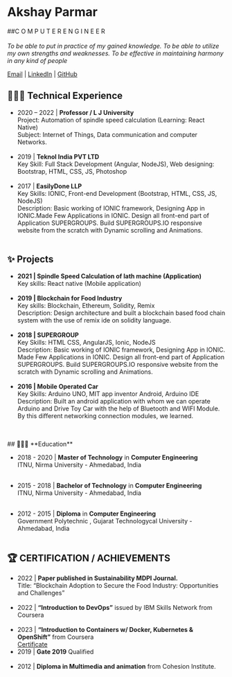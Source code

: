 # Akshay Parmar
##C O M P U T E R E N G I N E E R <br><br>
_To be able to put in practice of my gained knowledge. To be able to utilize my own strengths and weaknesses. To be effective in maintaining harmony in any kind of people_  <br>

[Email](mailto:mr.akshay.parmar@gmail.com) | [LinkedIn](https://www.linkedin.com/in/dr5hn/](https://www.linkedin.com/in/akshay-parmar-0218b18a)) | [GitHub](https://github.com/dr5hn/) 

## 👨🏻‍💻 Technical Experience

- 2020 – 2022 | **Professor / L J University** <br>
	Project: Automation of spindle speed calculation (Learning: React Native) <br>
	Subject: Internet of Things, Data communication and computer Networks. <br><br>
- 2019 | **Teknol India PVT LTD** <br>
	Key Skill: Full Stack Development (Angular, NodeJS), Web designing: Bootstrap, HTML, CSS, JS, Photoshop <br><br>
- 2017 | **EasilyDone LLP** <br>
	Key Skills: IONIC, Front-end Development (Bootstrap, HTML, CSS, JS, NodeJS) <br>
	Description: Basic working of IONIC framework, Designing App in IONIC.Made Few Applications in IONIC. Design all front-end part of Application SUPERGROUPS. Build SUPERGROUPS.IO responsive website from the scratch with Dynamic scrolling and Animations. <br><br>



## ✨ **Projects**

- **2021 | Spindle Speed Calculation of lath machine (Application)** <br>
Key skills: React native (Mobile application) <br><br>
- **2019 | Blockchain for Food Industry**<br>
Key skills: Blockchain, Ethereum, Solidity, Remix<br> 
Description: Design architecture and built a blockchain based food chain system with the use of remix ide on solidity language. <br><br>
- **2018 | SUPERGROUP**<br>
Key Skills: HTML CSS, AngularJS, Ionic, NodeJS <br>
Description: Basic working of IONIC framework, Designing App in IONIC. Made Few Applications in IONIC. Design all front-end part of Application SUPERGROUPS. Build SUPERGROUPS.IO responsive website from the scratch with Dynamic scrolling and Animations. <br><br>
- **2016 | Mobile Operated Car**<br> 
Key Skills: Arduino UNO, MIT app inventor Android, Arduino IDE <br>
Description: Built an android application with whom we can operate Arduino and Drive Toy Car with the help of Bluetooth and WIFI Module. By this different networking connection modules, we learned.<br><br>
<br>
## 👨🏻‍🎓 **Education**

- 2018 - 2020 | **Master of Technology** in **Computer Engineering** <br>
ITNU, Nirma University - Ahmedabad, India <br><br>

- 2015 - 2018 | **Bachelor of Technology** in **Computer Engineering** <br>
ITNU, Nirma University - Ahmedabad, India <br><br>

- 2012 - 2015 | **Diploma** in **Computer Engineering** <br>
Government Polytechnic , Gujarat Technologycal University - Ahmedabad, India <br><br>

## 🏆 CERTIFICATION / ACHIEVEMENTS 
- 2022 | **Paper published in Sustainability MDPI Journal.** <br> 
Title: “Blockchain Adoption to Secure the Food Industry: Opportunities and 
Challenges” <br><br>
- 2022 | **“Introduction to DevOps”** issued by IBM Skills Network from Coursera <br><br>
- 2023 | **“Introduction to Containers w/ Docker, Kubernetes & OpenShift”** from  Coursera <br>
[Certificate](https://www.coursera.org/account/accomplishments/certificate/UL989A9EKGH6)<br>
- 2019 | **Gate 2019** Qualified <br><br>
- 2012 | **Diploma in Multimedia and animation** from Cohesion Institute. <br><br>


